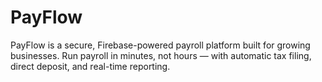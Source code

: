 # PayFlow

PayFlow is a secure, Firebase-powered payroll platform built for growing businesses. Run payroll in minutes, not hours — with automatic tax filing, direct deposit, and real-time reporting.